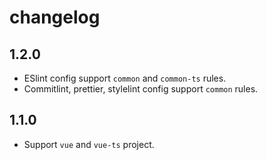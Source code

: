 # changelog

## 1.2.0
- ESlint config support `common` and `common-ts` rules.
- Commitlint, prettier, stylelint config support `common` rules.

## 1.1.0
- Support `vue` and `vue-ts` project.
